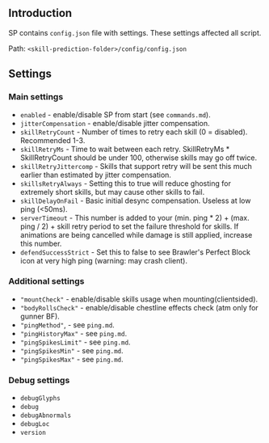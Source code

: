 ## Introduction

SP contains `config.json` file with settings. These settings affected all script.

Path: `<skill-prediction-folder>/config/config.json`

## Settings

### Main settings
* `enabled`              - enable/disable SP from start (see `commands.md`).
* `jitterCompensation`	 - enable/disable jitter compensation.
* `skillRetryCount`		   - Number of times to retry each skill (0 = disabled). Recommended 1-3.
* `skillRetryMs`			   - Time to wait between each retry. SkillRetryMs * SkillRetryCount should be under 100, otherwise skills may go off twice.
* `skillRetryJittercomp` - Skills that support retry will be sent this much earlier than estimated by jitter compensation.
* `skillsRetryAlways`		 - Setting this to true will reduce ghosting for extremely short skills, but may cause other skills to fail.
* `skillDelayOnFail`	   - Basic initial desync compensation. Useless at low ping (<50ms).
* `serverTimeout`	       - This number is added to your (min. ping * 2) + (max. ping / 2) + skill retry period to set the failure threshold for skills. If animations are being cancelled while damage is still applied, increase this number.
* `defendSuccessStrict`  - Set this to false to see Brawler's Perfect Block icon at very high ping (warning: may crash client).

### Additional settings
*	`"mountCheck"`         - enable/disable skills usage when mounting(clientsided).
*	`"bodyRollsCheck"`     - enable/disable chestline effects check (atm only for gunner BF).
*	`"pingMethod"`,        - see `ping.md`.
*	`"pingHistoryMax"`     - see `ping.md`.
*	`"pingSpikesLimit"`    - see `ping.md`.
*	`"pingSpikesMin"`      - see `ping.md`.
*	`"pingSpikesMax"`      - see `ping.md`.

### Debug settings

* `debugGlyphs`
*	`debug`
*	`debugAbnormals`
*	`debugLoc`
*	`version`
